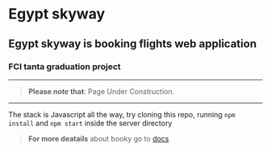 # Egypt skyway

## Egypt skyway is booking flights web application

### FCI tanta graduation project

---

> **Please _note_ that**: Page Under Construction.

---

The stack is Javascript all the way, try cloning this repo, running `npm install` and `npm start` inside the server directory

> **For more deatails** about booky go to [docs](docs/)
